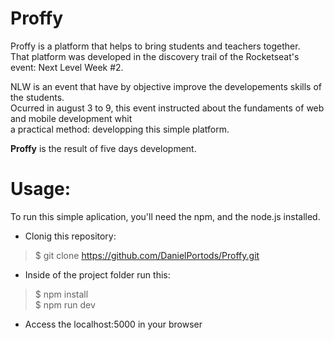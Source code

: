 # Proffy
Proffy is a platform that helps to bring students and teachers together.<br>
That platform was developed in the discovery trail of the Rocketseat's event: Next Level Week #2.

NLW is an event that have by objective improve the developements skills of the students.<br>
Ocurred in august 3 to 9, this event instructed about the fundaments of web and mobile development whit<br>
a practical method: developping this simple platform.

<strong>Proffy</strong> is the result of five days development.

# Usage:
To run this simple aplication, you'll need the npm, and the node.js installed.
- Clonig this repository:
> $ git clone https://github.com/DanielPortods/Proffy.git

- Inside of the project folder run this:
> $ npm install <br>
> $ npm run dev

- Access the localhost:5000 in your browser

